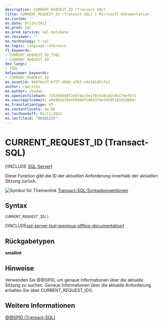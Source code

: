 ```yaml
---
description: CURRENT_REQUEST_ID (Transact-SQL)
title: CURRENT_REQUEST_ID (Transact-SQL) | Microsoft-Dokumentation
ms.custom: ''
ms.date: 07/24/2017
ms.prod: sql
ms.prod_service: sql-database
ms.reviewer: ''
ms.technology: t-sql
ms.topic: language-reference
f1_keywords:
- CURRENT_REQUEST_ID_TSQL
- CURRENT_REQUEST_ID
dev_langs:
- TSQL
helpviewer_keywords:
- CURRENT_REQUEST_ID
ms.assetid: 949f6e5f-bf5f-49d6-a763-c443d1d51fe2
author: cawrites
ms.author: chadam
ms.openlocfilehash: f35294840f2ebf4ac5e170c538c8154b17defbf3
ms.sourcegitcommit: a9e982e30e458866fcd64374e3458516182d604c
ms.translationtype: HT
ms.contentlocale: de-DE
ms.lasthandoff: 01/11/2021
ms.locfileid: "98101215"
---
```

# <a name="current_request_id-transact-sql"></a>CURRENT_REQUEST_ID (Transact-SQL)
[!INCLUDE [SQL Server](../../includes/applies-to-version/sqlserver.md)]

Diese Funktion gibt die ID der aktuellen Anforderung innerhalb der aktuellen Sitzung zurück.
  
![Symbol für Themenlink](../../database-engine/configure-windows/media/topic-link.gif "Symbol für Themenlink") [Transact-SQL-Syntaxkonventionen](../../t-sql/language-elements/transact-sql-syntax-conventions-transact-sql.md)
  
## <a name="syntax"></a>Syntax  
  
```syntaxsql
CURRENT_REQUEST_ID()  
```  

[!INCLUDE[sql-server-tsql-previous-offline-documentation](../../includes/sql-server-tsql-previous-offline-documentation.md)]

## <a name="return-types"></a>Rückgabetypen
**smallint**
  
## <a name="remarks"></a>Hinweise  
Verwenden Sie @@SPID, um genaue Informationen über die aktuelle Sitzung zu suchen. Genaue Informationen über die aktuelle Anforderung erhalten Sie über CURRENT_REQUEST_ID().
  
## <a name="see-also"></a>Weitere Informationen
[@@SPID &#40;Transact-SQL&#41;](../../t-sql/functions/spid-transact-sql.md)
  
  
